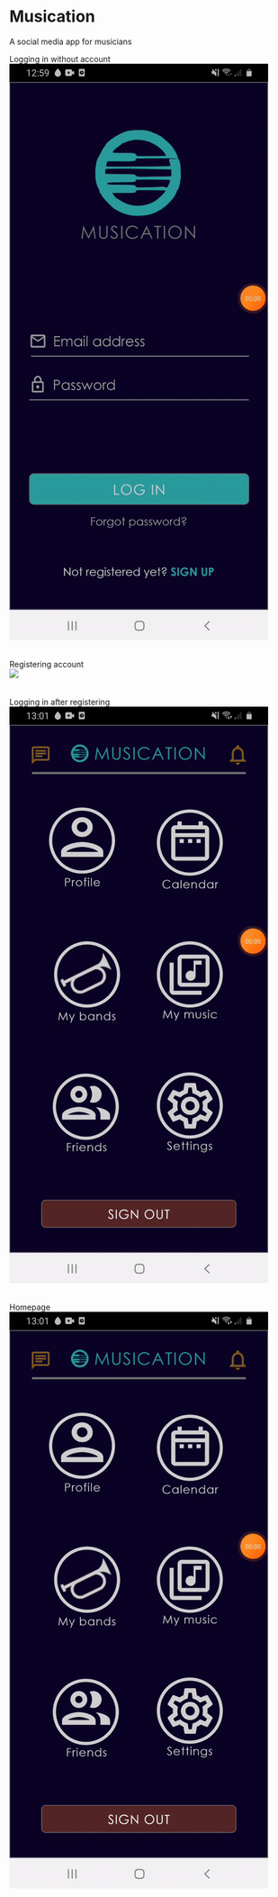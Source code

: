 # Musication
A social media app for musicians

Logging in without account <br>
![](login_fail_gif.gif)
<br><br>

Registering account <br>
![](musication_register_gif.gif)
<br><br>

Logging in after registering <br>
![](login_success_gif.gif)
<br><br>

Homepage <br>
![](musication_home_gif.gif)


